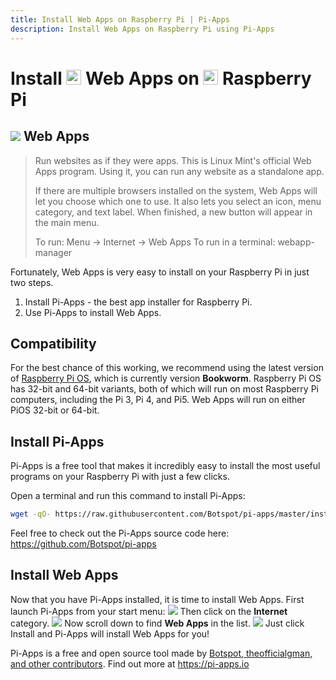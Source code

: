 ```yaml
---
title: Install Web Apps on Raspberry Pi | Pi-Apps
description: Install Web Apps on Raspberry Pi using Pi-Apps
---
```

<div class="simple-install-content content">

# Install <img src="/img/app-icons/Web Apps/icon-64.png" height=24> Web Apps on <img src=/img/other-icons/raspberrypi-icon.svg height=24> Raspberry Pi

## <img src="/img/app-icons/Web Apps/icon-64.png"> Web Apps
> Run websites as if they were apps.
> This is Linux Mint's official Web Apps program. Using it, you can run any website as a standalone app.
> 
> If there are multiple browsers installed on the system, Web Apps will let you choose which one to use. It also lets you select an icon, menu category, and text label. When finished, a new button will appear in the main menu.
> 
> To run: Menu -> Internet -> Web Apps
> To run in a terminal: webapp-manager

Fortunately, Web Apps is very easy to install on your Raspberry Pi in just two steps.
1. Install Pi-Apps - the best app installer for Raspberry Pi.
2. Use Pi-Apps to install Web Apps.
</div>
<div class="simple-install-content content">

## Compatibility
For the best chance of this working, we recommend using the latest version of [Raspberry Pi OS](https://www.raspberrypi.com/software/), which is currently version **Bookworm**.
Raspberry Pi OS has 32-bit and 64-bit variants, both of which will run on most Raspberry Pi computers, including the Pi 3, Pi 4, and Pi5.
Web Apps will run on either PiOS 32-bit or 64-bit.
</div>
<div class="simple-install-content content">

## Install Pi-Apps

Pi-Apps is a free tool that makes it incredibly easy to install the most useful programs on your Raspberry Pi with just a few clicks.

Open a terminal and run this command to install Pi-Apps:
```bash
wget -qO- https://raw.githubusercontent.com/Botspot/pi-apps/master/install | bash
```
Feel free to check out the Pi-Apps source code here: https://github.com/Botspot/pi-apps
</div>
<div class="simple-install-content content">

## Install Web Apps

Now that you have Pi-Apps installed, it is time to install Web Apps.
First launch Pi-Apps from your start menu:
<img src="/img/start-menu.png">
Then click on the <b>Internet</b> category.
<img src="/img/category-selections/Internet.png">
Now scroll down to find <b>Web Apps</b> in the list.
<img src="/img/app-icons/Web Apps/app-selection.png">
Just click Install and Pi-Apps will install Web Apps for you!
</div>
<div class="simple-install-content content">

Pi-Apps is a free and open source tool made by [Botspot, theofficialgman, and other contributors](/about/#contributors). Find out more at https://pi-apps.io
</div>
